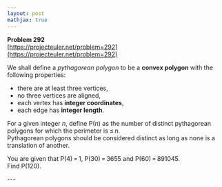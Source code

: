 ```yaml
---
layout: post
mathjax: true
---
```

**Problem 292**  
[https://projecteuler.net/problem=292](https://projecteuler.net/problem=292)

<p>We shall define a <i>pythagorean polygon</i>  to be a <b>convex polygon</b> with the following properties:<br /></p><ul><li>there are at least three vertices,</li>
<li>no three vertices are aligned,</li>
<li>each vertex has <b>integer coordinates</b>,</li>
<li>each edge has <b>integer length</b>.</li></ul><p>For a given integer <var>n</var>, define P(<var>n</var>) as the number of distinct pythagorean polygons for which the perimeter is ≤ <var>n</var>.<br />
Pythagorean polygons should be considered distinct as long as none is a translation of another.</p>

<p>You are given that P(4) = 1, P(30) = 3655 and P(60) = 891045.<br />
Find P(120).</p>
---
